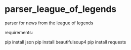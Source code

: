 # parser_league_of_legends
parser for news from the league of legends

requirements:

pip install json
pip install beautifulsoup4
pip install requests
